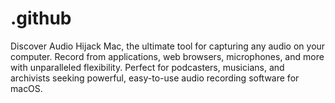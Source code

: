 # .github
Discover Audio Hijack Mac, the ultimate tool for capturing any audio on your computer. Record from applications, web browsers, microphones, and more with unparalleled flexibility. Perfect for podcasters, musicians, and archivists seeking powerful, easy-to-use audio recording software for macOS.
